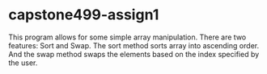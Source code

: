 # capstone499-assign1
 
This program allows for some simple array manipulation. 
There are two features: Sort and Swap.
The sort method sorts array into ascending order.
And the swap method swaps the elements based on the index specified by the user. 
